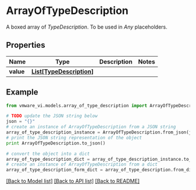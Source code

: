 # ArrayOfTypeDescription

A boxed array of *TypeDescription*. To be used in *Any* placeholders. 

## Properties
Name | Type | Description | Notes
------------ | ------------- | ------------- | -------------
**value** | [**List[TypeDescription]**](TypeDescription.md) |  | 

## Example

```python
from vmware_vi.models.array_of_type_description import ArrayOfTypeDescription

# TODO update the JSON string below
json = "{}"
# create an instance of ArrayOfTypeDescription from a JSON string
array_of_type_description_instance = ArrayOfTypeDescription.from_json(json)
# print the JSON string representation of the object
print ArrayOfTypeDescription.to_json()

# convert the object into a dict
array_of_type_description_dict = array_of_type_description_instance.to_dict()
# create an instance of ArrayOfTypeDescription from a dict
array_of_type_description_form_dict = array_of_type_description.from_dict(array_of_type_description_dict)
```
[[Back to Model list]](../README.md#documentation-for-models) [[Back to API list]](../README.md#documentation-for-api-endpoints) [[Back to README]](../README.md)


